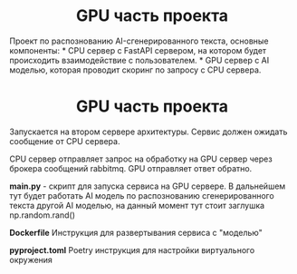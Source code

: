 <h1 align="center">GPU часть проекта</h1>

Проект по распознованию AI-сгенерированного текста, основные компоненты:
    * CPU сервер с FastAPI сервером, на котором будет происходить взаимодействие с пользователем.
    * GPU сервер с AI моделью, которая проводит скоринг по запросу с CPU сервера.

<h1 align="center">GPU часть проекта</h1>

Запускается на втором сервере архитектуры. Сервис должен ожидать сообщение от CPU сервера.

CPU сервер отправляет запрос на обработку на GPU сервер через брокера сообщений rabbitmq. GPU отправляет ответ обратно.

**main.py** - скрипт для запуска сервиса на GPU сервере. В дальнейшем тут будет работать AI модель по распознованию
сгенерированного текста другой AI моделью, на данный момент тут стоит заглушка np.random.rand()

**Dockerfile** Инструкция для развертывания сервиса с "моделью"

**pyproject.toml** Poetry инструкция для настройки виртуального окружения